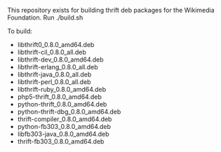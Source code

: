 This repository exists for building thrift deb packages
for the Wikimedia Foundation.  Run
  ./build.sh

To build:
- libthrift0_0.8.0_amd64.deb
- libthrift-cil_0.8.0_all.deb
- libthrift-dev_0.8.0_amd64.deb
- libthrift-erlang_0.8.0_all.deb
- libthrift-java_0.8.0_all.deb
- libthrift-perl_0.8.0_all.deb
- libthrift-ruby_0.8.0_amd64.deb
- php5-thrift_0.8.0_amd64.deb
- python-thrift_0.8.0_amd64.deb
- python-thrift-dbg_0.8.0_amd64.deb
- thrift-compiler_0.8.0_amd64.deb
- python-fb303_0.8.0_amd64.deb
- libfb303-java_0.8.0_amd64.deb
- thrift-fb303_0.8.0_amd64.deb
